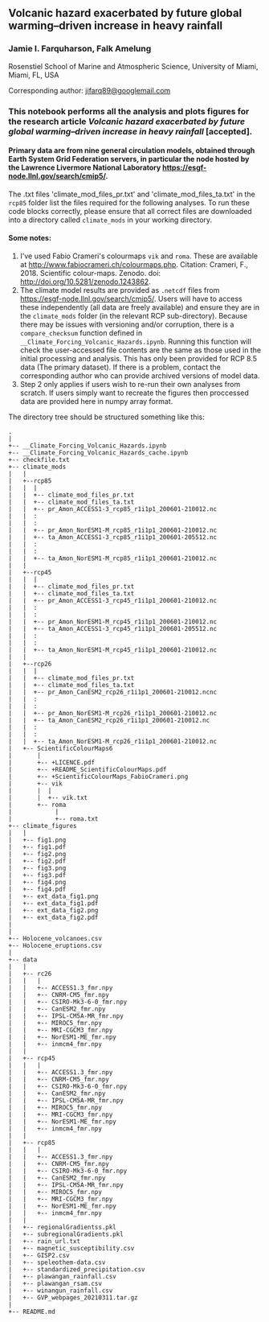 ## Volcanic hazard exacerbated by future global warming–driven increase in heavy rainfall
### Jamie I. Farquharson, Falk Amelung
Rosenstiel School of Marine and Atmospheric Science, University of Miami, Miami, FL, USA

Corresponding author: jifarq89@googlemail.com

### This notebook performs all the analysis and plots figures for the research article _Volcanic hazard exacerbated by future global warming–driven increase in heavy rainfall_ [accepted]. 

#### Primary data are from nine general circulation models, obtained through Earth System Grid Federation servers, in particular the node hosted by the Lawrence Livermore National Laboratory https://esgf-node.llnl.gov/search/cmip5/.

The .txt files 'climate_mod_files_pr.txt' and 'climate_mod_files_ta.txt' in the ```rcp85``` folder list the files required for the following analyses. To run these code blocks correctly, please ensure that all correct files are downloaded into a directory called ```climate_mods``` in your working directory.

#### Some notes:
1. I've used Fabio Crameri's colourmaps ```vik``` and ```roma```. These are available at http://www.fabiocrameri.ch/colourmaps.php. Citation: Crameri, F., 2018. Scientific colour-maps. Zenodo. doi: http://doi.org/10.5281/zenodo.1243862.
2. The climate model results are provided as ```.netcdf``` files from https://esgf-node.llnl.gov/search/cmip5/. Users will have to access these independently (all data are freely available) and ensure they are in the ```climate_mods``` folder (in the relevant RCP sub-directory). Because there may be issues with versioning and/or corruption, there is a ```compare_checksum``` function defined in ```__Climate_Forcing_Volcanic_Hazards.ipynb```. Running this function will check the user-accessed file contents are the same as those used in the initial processing and analysis. This has only been provided for RCP 8.5 data (The primary dataset). If there is a problem, contact the corresponding author who can provide archived versions of model data.
3. Step 2 only applies if users wish to re-run their own analyses from scratch. If users simply want to recreate the figures then proccessed data are provided here in numpy array format.

The directory tree should be structured something like this:

```
.
|
+-- __Climate_Forcing_Volcanic_Hazards.ipynb
+-- __Climate_Forcing_Volcanic_Hazards_cache.ipynb
+-- checkfile.txt
+-- climate_mods
|   |
|   +--rcp85
|   |  |
|   |  +-- climate_mod_files_pr.txt
|   |  +-- climate_mod_files_ta.txt
|   |  +-- pr_Amon_ACCESS1-3_rcp85_r1i1p1_200601-210012.nc
|   |  :
|   |  :
|   |  +-- pr_Amon_NorESM1-M_rcp85_r1i1p1_200601-210012.nc
|   |  +-- ta_Amon_ACCESS1-3_rcp85_r1i1p1_200601-205512.nc
|   |  :
|   |  :
|   |  +-- ta_Amon_NorESM1-M_rcp85_r1i1p1_200601-210012.nc
|   |
|   +--rcp45
|   |  |
|   |  +-- climate_mod_files_pr.txt
|   |  +-- climate_mod_files_ta.txt
|   |  +-- pr_Amon_ACCESS1-3_rcp45_r1i1p1_200601-210012.nc
|   |  :
|   |  :
|   |  +-- pr_Amon_NorESM1-M_rcp45_r1i1p1_200601-210012.nc
|   |  +-- ta_Amon_ACCESS1-3_rcp45_r1i1p1_200601-205512.nc
|   |  :
|   |  :
|   |  +-- ta_Amon_NorESM1-M_rcp45_r1i1p1_200601-210012.nc
|   |
|   +--rcp26
|   |  |
|   |  +-- climate_mod_files_pr.txt
|   |  +-- climate_mod_files_ta.txt
|   |  +-- pr_Amon_CanESM2_rcp26_r1i1p1_200601-210012.ncnc
|   |  :
|   |  :
|   |  +-- pr_Amon_NorESM1-M_rcp26_r1i1p1_200601-210012.nc
|   |  +-- ta_Amon_CanESM2_rcp26_r1i1p1_200601-210012.nc
|   |  :
|   |  :
|   |  +-- ta_Amon_NorESM1-M_rcp26_r1i1p1_200601-210012.nc
|   +-- ScientificColourMaps6
|       |
|       +-- +LICENCE.pdf
|       +-- +README_ScientificColourMaps.pdf
|       +-- +ScientificColourMaps_FabioCrameri.png
|       +-- vik
|       |  |
|       |  +-- vik.txt
|       +-- roma
|            |
|            +-- roma.txt
+-- climate_figures
|   |
|   +-- fig1.png
|   +-- fig1.pdf
|   +-- fig2.png
|   +-- fig2.pdf
|   +-- fig3.png
|   +-- fig3.pdf
|   +-- fig4.png
|   +-- fig4.pdf
|   +-- ext_data_fig1.png
|   +-- ext_data_fig1.pdf
|   +-- ext_data_fig2.png
|   +-- ext_data_fig2.pdf
|
|
+-- Holocene_volcanoes.csv
+-- Holocene_eruptions.csv
|
+-- data
|   |
|   +-- rc26
|   |   |
|   |   +-- ACCESS1.3_fmr.npy 
|   |   +-- CNRM-CM5_fmr.npy 
|   |   +-- CSIRO-Mk3-6-0_fmr.npy
|   |   +-- CanESM2_fmr.npy   
|   |   +-- IPSL-CM5A-MR_fmr.npy
|   |   +-- MIROC5_fmr.npy
|   |   +-- MRI-CGCM3_fmr.npy
|   |   +-- NorESM1-ME_fmr.npy
|   |   +-- inmcm4_fmr.npy
|   |
|   +-- rcp45
|   |   |
|   |   +-- ACCESS1.3_fmr.npy 
|   |   +-- CNRM-CM5_fmr.npy 
|   |   +-- CSIRO-Mk3-6-0_fmr.npy
|   |   +-- CanESM2_fmr.npy   
|   |   +-- IPSL-CM5A-MR_fmr.npy
|   |   +-- MIROC5_fmr.npy
|   |   +-- MRI-CGCM3_fmr.npy
|   |   +-- NorESM1-ME_fmr.npy
|   |   +-- inmcm4_fmr.npy
|   |
|   +-- rcp85
|   |   |
|   |   +-- ACCESS1.3_fmr.npy 
|   |   +-- CNRM-CM5_fmr.npy 
|   |   +-- CSIRO-Mk3-6-0_fmr.npy
|   |   +-- CanESM2_fmr.npy   
|   |   +-- IPSL-CM5A-MR_fmr.npy
|   |   +-- MIROC5_fmr.npy
|   |   +-- MRI-CGCM3_fmr.npy
|   |   +-- NorESM1-ME_fmr.npy
|   |   +-- inmcm4_fmr.npy
|   |
|   +-- regionalGradientss.pkl
|   +-- subregionalGradients.pkl
|   +-- rain_url.txt
|   +-- magnetic_susceptibility.csv
|   +-- GISP2.csv
|   +-- speleothem-data.csv
|   +-- standardized_precipitation.csv
|   +-- plawangan_rainfall.csv
|   +-- plawangan_rsam.csv
|   +-- winangun_rainfall.csv
|   +-- GVP_webpages_20210311.tar.gz
|
+-- README.md
```
